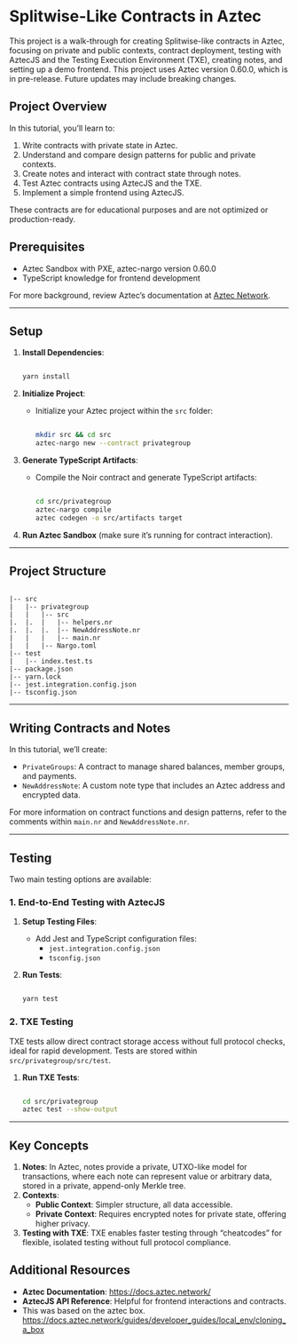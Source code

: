 # Splitwise-Like Contracts in Aztec

This project is a walk-through for creating Splitwise-like contracts in Aztec, focusing on private and public contexts, contract deployment, testing with AztecJS and the Testing Execution Environment (TXE), creating notes, and setting up a demo frontend. This project uses Aztec version 0.60.0, which is in pre-release. Future updates may include breaking changes.

## Project Overview

In this tutorial, you’ll learn to:

1. Write contracts with private state in Aztec.
2. Understand and compare design patterns for public and private contexts.
3. Create notes and interact with contract state through notes.
4. Test Aztec contracts using AztecJS and the TXE.
5. Implement a simple frontend using AztecJS.

These contracts are for educational purposes and are not optimized or production-ready.

## Prerequisites

- Aztec Sandbox with PXE, aztec-nargo version 0.60.0
- TypeScript knowledge for frontend development

For more background, review Aztec’s documentation at [Aztec Network](https://docs.aztec.network/).

---

## Setup

1. **Install Dependencies**:
    
    ```bash
    
    yarn install
    ```
    
2. **Initialize Project**:
    - Initialize your Aztec project within the `src` folder:
        
        ```bash
        
        mkdir src && cd src
        aztec-nargo new --contract privategroup
        ```
        
3. **Generate TypeScript Artifacts**:
    - Compile the Noir contract and generate TypeScript artifacts:
        
        ```bash
        
        cd src/privategroup
        aztec-nargo compile
        aztec codegen -o src/artifacts target
        ```
        
4. **Run Aztec Sandbox** (make sure it’s running for contract interaction).

---

## Project Structure

```

|-- src
|   |-- privategroup
|   |   |-- src
|.  |.  |   |-- helpers.nr
|.  |.  |.  |-- NewAddressNote.nr
|   |   |   |-- main.nr
|   |   |-- Nargo.toml
|-- test
|   |-- index.test.ts
|-- package.json
|-- yarn.lock
|-- jest.integration.config.json
|-- tsconfig.json

```

---

## Writing Contracts and Notes

In this tutorial, we’ll create:

- `PrivateGroups`: A contract to manage shared balances, member groups, and payments.
- `NewAddressNote`: A custom note type that includes an Aztec address and encrypted data.

For more information on contract functions and design patterns, refer to the comments within `main.nr` and `NewAddressNote.nr`.

---

## Testing

Two main testing options are available:

### 1. End-to-End Testing with AztecJS

1. **Setup Testing Files**:
    - Add Jest and TypeScript configuration files:
        - `jest.integration.config.json`
        - `tsconfig.json`
2. **Run Tests**:
    
    ```bash
    
    yarn test
    ```
    

### 2. TXE Testing

TXE tests allow direct contract storage access without full protocol checks, ideal for rapid development. Tests are stored within `src/privategroup/src/test`.

1. **Run TXE Tests**:
    
    ```bash
    
    cd src/privategroup
    aztec test --show-output
    ```
    

---

## Key Concepts

1. **Notes**: In Aztec, notes provide a private, UTXO-like model for transactions, where each note can represent value or arbitrary data, stored in a private, append-only Merkle tree.
2. **Contexts**:
    - **Public Context**: Simpler structure, all data accessible.
    - **Private Context**: Requires encrypted notes for private state, offering higher privacy.
3. **Testing with TXE**: TXE enables faster testing through “cheatcodes” for flexible, isolated testing without full protocol compliance.

## Additional Resources

- **Aztec Documentation**: https://docs.aztec.network/
- **AztecJS API Reference**: Helpful for frontend interactions and contracts.
- This was based on the aztec box. https://docs.aztec.network/guides/developer_guides/local_env/cloning_a_box
